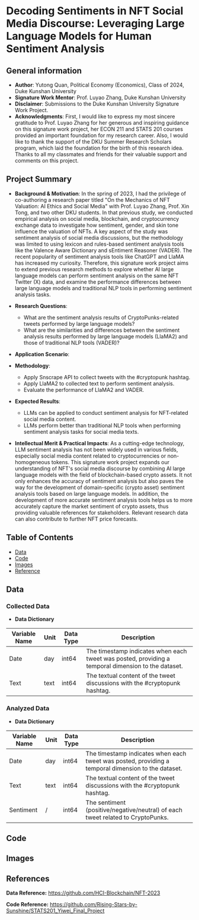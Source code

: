 # Decoding Sentiments in NFT Social Media Discourse: Leveraging Large Language Models for Human Sentiment Analysis

## General information
- **Author**: Yutong Quan, Political Economy (Economics), Class of 2024, Duke Kunshan University
- **Signature Work Mentor**: Prof. Luyao Zhang, Duke Kunshan University
- **Disclaimer**: Submissions to the Duke Kunshan University Signature Work Project.
- **Acknowledgments**: First, I would like to express my most sincere gratitude to Prof. Luyao Zhang for her generous and inspiring guidance on this signature work project, her ECON 211 and STATS 201 courses provided an important foundation for my research career. Also, I would like to thank the support of the DKU Summer Research Scholars program, which laid the foundation for the birth of this research idea. Thanks to all my classmates and friends for their valuable support and comments on this project.

## Project Summary
- **Background & Motivation**:
In the spring of 2023, I had the privilege of co-authoring a research paper titled "On the Mechanics of NFT Valuation: AI Ethics and Social Media" with Prof. Luyao Zhang, Prof. Xin Tong, and two other DKU students. In that previous study, we conducted empirical analysis on social media, blockchain, and cryptocurrency exchange data to investigate how sentiment, gender, and skin tone influence the valuation of NFTs. A key aspect of the study was sentiment analysis of social media discussions, but the methodology was limited to using lexicon and rules-based sentiment analysis tools like the Valence Aware Dictionary and sEntiment Reasoner (VADER). The recent popularity of sentiment analysis tools like ChatGPT and LlaMA has increased my curiosity. Therefore, this signature work project aims to extend previous research methods to explore whether AI large language models can perform sentiment analysis on the same NFT Twitter (X) data, and examine the performance differences between large language models and traditional NLP tools in performing sentiment analysis tasks.
- **Research Questions**:
  -  What are the sentiment analysis results of CryptoPunks-related tweets performed by large language models?
  -  What are the similarities and differences between the sentiment analysis results performed by large language models (LlaMA2) and those of traditional NLP tools (VADER)?
- **Application Scenario**: 

- **Methodology**:
  - Apply Snscrape API to collect tweets with the #cryptopunk hashtag.
  - Apply LlaMA2 to collected text to perform sentiment analysis.
  - Evaluate the performance of LlaMA2 and VADER.
- **Expected Results**:
  - LLMs can be applied to conduct sentiment analysis for NFT-related social media content.
  - LLMs perform better than traditional NLP tools when performing sentiment analysis tasks for social media texts.
- **Intellectual Merit & Practical Impacts**: 
As a cutting-edge technology, LLM sentiment analysis has not been widely used in various fields, especially social media content related to cryptocurrencies or non-homogeneous tokens. This signature work project expands our understanding of NFT's social media discourse by combining AI large language models with the field of blockchain-based crypto assets. It not only enhances the accuracy of sentiment analysis but also paves the way for the development of domain-specific (crypto asset) sentiment analysis tools based on large language models. In addition, the development of more accurate sentiment analysis tools helps us to more accurately capture the market sentiment of crypto assets, thus providing valuable references for stakeholders. Relevant research data can also contribute to further NFT price forecasts.

## Table of Contents
- [Data]()
- [Code]()
- [Images]()
- [Reference]()

## Data

### Collected Data
- **Data Dictionary**

| **Variable Name**	| **Unit**	| **Data Type**	| **Description** |
|---|---|---|---|
|Date|day|int64|The timestamp indicates when each tweet was posted, providing a temporal dimension to the dataset.|
|Text|text|int64|The textual content of the tweet discussions with the #cryptopunk hashtag.|

### Analyzed Data
- **Data Dictionary**

| **Variable Name**	| **Unit**	| **Data Type**	| **Description** |
|---|---|---|---|
|Date|day|int64|The timestamp indicates when each tweet was posted, providing a temporal dimension to the dataset.|
|Text|text|int64|The textual content of the tweet discussions with the #cryptopunk hashtag.|
|Sentiment|/|int64|The sentiment (positive/negative/neutral) of each tweet related to CryptoPunks.|

## Code

## Images

## References
**Data Reference:** 
https://github.com/HCI-Blockchain/NFT-2023

**Code Reference:** 
https://github.com/Rising-Stars-by-Sunshine/STATS201_Yiwei_Final_Project
